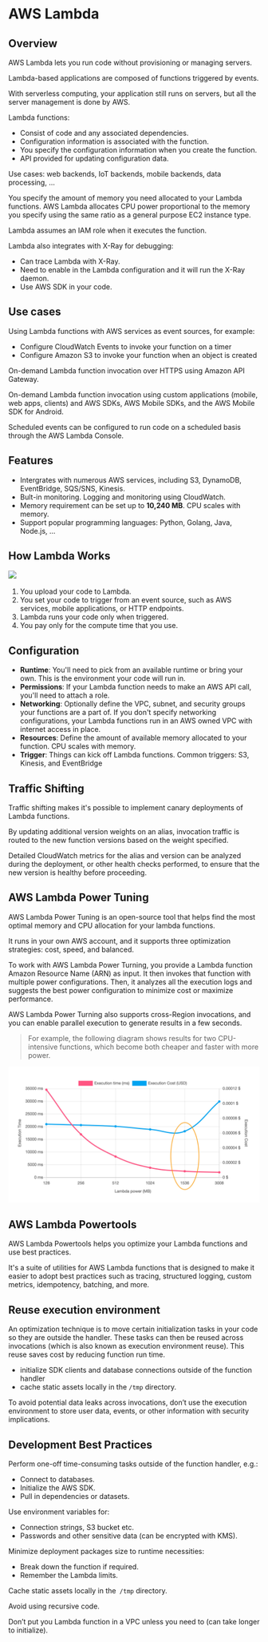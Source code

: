 # AWS Lambda

## Overview

AWS Lambda lets you run code without provisioning or managing servers.

Lambda-based applications are composed of functions triggered by events.

With serverless computing, your application still runs on servers, but all the server management is done by AWS.

Lambda functions:
- Consist of code and any associated dependencies.
- Configuration information is associated with the function.
- You specify the configuration information when you create the function.
- API provided for updating configuration data.

Use cases: web backends, IoT backends, mobile backends, data processing, ...

You specify the amount of memory you need allocated to your Lambda functions. AWS Lambda allocates CPU power proportional to the memory you specify using the same ratio as a general purpose EC2 instance type.

Lambda assumes an IAM role when it executes the function.

Lambda also integrates with X-Ray for debugging:
- Can trace Lambda with X-Ray.
- Need to enable in the Lambda configuration and it will run the X-Ray daemon.
- Use AWS SDK in your code.


## Use cases

Using Lambda functions with AWS services as event sources, for example:
- Configure CloudWatch Events to invoke your function on a timer
- Configure Amazon S3 to invoke your function when an object is created

On-demand Lambda function invocation over HTTPS using Amazon API Gateway.

On-demand Lambda function invocation using custom applications (mobile, web apps, clients) and AWS SDKs, AWS Mobile SDKs, and the AWS Mobile SDK for Android.

Scheduled events can be configured to run code on a scheduled basis through the AWS Lambda Console.


## Features

- Intergrates with numerous AWS services, including S3, DynamoDB, EventBridge, SQS/SNS, Kinesis.
- Bult-in monitoring. Logging and monitoring using CloudWatch.
- Memory requirement can be set up to **10,240 MB**. CPU scales with memory.
- Support popular programming languages: Python, Golang, Java, Node.js, ...


## How Lambda Works

![](https://blog.vsoftconsulting.com/hubfs/AWS%20Lambda%20working.png)

1. You upload your code to Lambda. 
1. You set your code to trigger from an event source, such as AWS services, mobile applications, or HTTP endpoints.
1. Lambda runs your code only when triggered.
1. You pay only for the compute time that you use. 


## Configuration

- **Runtime**: You'll need to pick from an available runtime or bring your own. This is the environment your code will run in.
- **Permissions**: If your Lambda function needs to make an AWS API call, you'll need to attach a role.
- **Networking**: Optionally define the VPC, subnet, and security groups your functions are a part of. If you don't specify networking configurations, your Lambda functions run in an AWS owned VPC with internet access in place.
- **Resources**: Define the amount of available memory allocated to your function. CPU scales with memory.
- **Trigger**: Things can kick off Lambda functions. Common triggers: S3, Kinesis, and EventBridge


## Traffic Shifting

Traffic shifting makes it's possible to implement canary deployments of Lambda functions.

By updating additional version weights on an alias, invocation traffic is routed to the new function versions based on the weight specified.

Detailed CloudWatch metrics for the alias and version can be analyzed during the deployment, or other health checks performed, to ensure that the new version is healthy before proceeding.


## AWS Lambda Power Tuning

AWS Lambda Power Tuning is an open-source tool that helps find the most optimal memory and CPU allocation for your lambda functions.

It runs in your own AWS account, and it supports three optimization strategies: cost, speed, and balanced.

To work with AWS Lambda Power Turning, you provide a Lambda function Amazon Resource Name (ARN) as input. It then invokes that function with multiple power configurations. Then, it analyzes all the execution logs and suggests the best power configuration to minimize cost or maximize performance.

AWS Lambda Power Turning also supports cross-Region invocations, and you can enable parallel execution to generate results in a few seconds.

> For example, the following diagram shows results for two CPU-intensive functions, which become both cheaper and faster with more power.

![](./images/power-tunning.png)


## AWS Lambda Powertools

AWS Lambda Powertools helps you optimize your Lambda functions and use best practices. 

It's a suite of utilities for AWS Lambda functions that is designed to make it easier to adopt best practices such as tracing, structured logging, custom metrics, idempotency, batching, and more. 


## Reuse execution environment 

An optimization technique is to move certain initialization tasks in your code so they are outside the handler. These tasks can then be reused across invocations (which is also known as execution environment reuse). This reuse saves cost by reducing function run time.

- initialize SDK clients and database connections outside of the function handler
- cache static assets locally in the `/tmp` directory.

To avoid potential data leaks across invocations, don’t use the execution environment to store user data, events, or other information with security implications.


## Development Best Practices

Perform one-off time-consuming tasks outside of the function handler, e.g.:
- Connect to databases.
- Initialize the AWS SDK.
- Pull in dependencies or datasets.

Use environment variables for:
- Connection strings, S3 bucket etc.
- Passwords and other sensitive data (can be encrypted with KMS).

Minimize deployment packages size to runtime necessities:
- Break down the function if required.
- Remember the Lambda limits.

Cache static assets locally in the` /tmp` directory.

Avoid using recursive code.

Don’t put you Lambda function in a VPC unless you need to (can take longer to initialize).